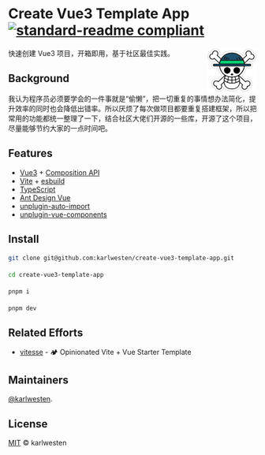 # Create Vue3 Template App [![standard-readme compliant](https://img.shields.io/badge/readme%20style-standard-brightgreen.svg?style=flat-square)](https://github.com/RichardLitt/standard-readme)

<img alt="Logo" align="right" src="./src/assets/logo.png" width="20%" />

快速创建 Vue3 项目，开箱即用，基于社区最佳实践。

## Background

我认为程序员必须要学会的一件事就是“偷懒”，把一切重复的事情想办法简化，提升效率的同时也会降低出错率。所以厌烦了每次做项目都要重复搭建框架，所以把常用的功能都统一整理了一下，结合社区大佬们开源的一些库，开源了这个项目，尽量能够节约大家的一点时间吧。

## Features

* [Vue3](https://vuejs.org/) + [Composition API](https://vuejs.org/guide/reusability/composables.html)
* [Vite](https://vitejs.dev/) + [esbuild](https://esbuild.github.io/)
* [TypeScript](https://www.typescriptlang.org/)
* [Ant Design Vue](https://www.antdv.com/components/overview)
* [unplugin-auto-import](https://github.com/antfu/unplugin-auto-import)
* [unplugin-vue-components](https://github.com/antfu/unplugin-vue-components)

## Install

```bash
git clone git@github.com:karlwesten/create-vue3-template-app.git

cd create-vue3-template-app

pnpm i

pnpm dev
```

## Related Efforts

* [vitesse](https://github.com/antfu/vitesse) - 🏕 Opinionated Vite + Vue Starter Template

## Maintainers

[@karlwesten](https://github.com/karlwesten).

## License

[MIT](https://github.com/karlwesten/create-vue3-template-app/blob/master/LICENSE) © karlwesten
